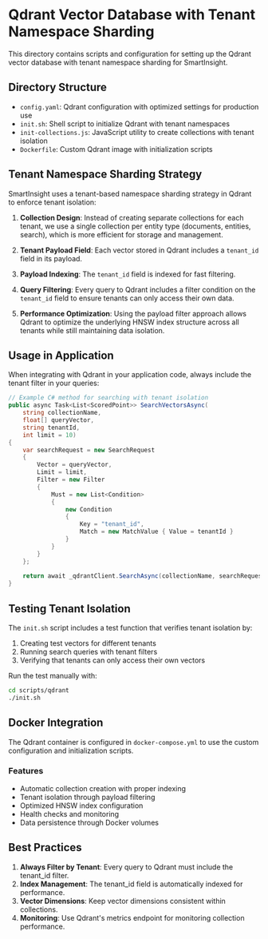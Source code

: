 # Qdrant Vector Database with Tenant Namespace Sharding

This directory contains scripts and configuration for setting up the Qdrant vector database with tenant namespace sharding for SmartInsight.

## Directory Structure

- `config.yaml`: Qdrant configuration with optimized settings for production use
- `init.sh`: Shell script to initialize Qdrant with tenant namespaces
- `init-collections.js`: JavaScript utility to create collections with tenant isolation
- `Dockerfile`: Custom Qdrant image with initialization scripts

## Tenant Namespace Sharding Strategy

SmartInsight uses a tenant-based namespace sharding strategy in Qdrant to enforce tenant isolation:

1. **Collection Design**: Instead of creating separate collections for each tenant, we use a single collection per entity type (documents, entities, search), which is more efficient for storage and management.

2. **Tenant Payload Field**: Each vector stored in Qdrant includes a `tenant_id` field in its payload.

3. **Payload Indexing**: The `tenant_id` field is indexed for fast filtering.

4. **Query Filtering**: Every query to Qdrant includes a filter condition on the `tenant_id` field to ensure tenants can only access their own data.

5. **Performance Optimization**: Using the payload filter approach allows Qdrant to optimize the underlying HNSW index structure across all tenants while still maintaining data isolation.

## Usage in Application

When integrating with Qdrant in your application code, always include the tenant filter in your queries:

```csharp
// Example C# method for searching with tenant isolation
public async Task<List<ScoredPoint>> SearchVectorsAsync(
    string collectionName, 
    float[] queryVector, 
    string tenantId, 
    int limit = 10)
{
    var searchRequest = new SearchRequest
    {
        Vector = queryVector,
        Limit = limit,
        Filter = new Filter
        {
            Must = new List<Condition>
            {
                new Condition
                {
                    Key = "tenant_id",
                    Match = new MatchValue { Value = tenantId }
                }
            }
        }
    };
    
    return await _qdrantClient.SearchAsync(collectionName, searchRequest);
}
```

## Testing Tenant Isolation

The `init.sh` script includes a test function that verifies tenant isolation by:

1. Creating test vectors for different tenants
2. Running search queries with tenant filters
3. Verifying that tenants can only access their own vectors

Run the test manually with:

```bash
cd scripts/qdrant
./init.sh
```

## Docker Integration

The Qdrant container is configured in `docker-compose.yml` to use the custom configuration and initialization scripts.

### Features

- Automatic collection creation with proper indexing
- Tenant isolation through payload filtering
- Optimized HNSW index configuration
- Health checks and monitoring
- Data persistence through Docker volumes

## Best Practices

1. **Always Filter by Tenant**: Every query to Qdrant must include the tenant_id filter.
2. **Index Management**: The tenant_id field is automatically indexed for performance.
3. **Vector Dimensions**: Keep vector dimensions consistent within collections.
4. **Monitoring**: Use Qdrant's metrics endpoint for monitoring collection performance. 